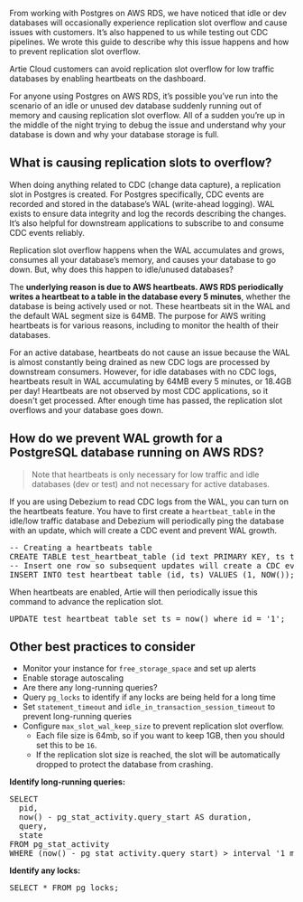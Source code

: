 From working with Postgres on AWS RDS, we have noticed that idle or dev databases will occasionally experience replication slot overflow and cause issues with customers. 
It’s also happened to us while testing out CDC pipelines. We wrote this guide to describe why this issue happens and how to prevent replication slot overflow.

Artie Cloud customers can avoid replication slot overflow for low traffic databases by enabling heartbeats on the dashboard.

For anyone using Postgres on AWS RDS, it’s possible you’ve run into the scenario of an idle or unused dev database suddenly running out of memory and causing replication slot overflow. 
All of a sudden you’re up in the middle of the night trying to debug the issue and understand why your database is down and why your database storage is full.

## What is causing replication slots to overflow?

When doing anything related to CDC (change data capture), a replication slot in Postgres is created. For Postgres specifically, CDC events are recorded and stored in the database’s WAL (write-ahead logging). 
WAL exists to ensure data integrity and log the records describing the changes. It’s also helpful for downstream applications to subscribe to and consume CDC events reliably.

Replication slot overflow happens when the WAL accumulates and grows, consumes all your database’s memory, and causes your database to go down. But, why does this happen to idle/unused databases?

The **underlying reason is due to AWS heartbeats. AWS RDS periodically writes a heartbeat to a table in the database every 5 minutes**, whether the database is being actively used or not. 
These heartbeats sit in the WAL and the default WAL segment size is 64MB. The purpose for AWS writing heartbeats is for various reasons, including to monitor the health of their databases.

For an active database, heartbeats do not cause an issue because the WAL is almost constantly being drained as new CDC logs are processed by downstream consumers. 
However, for idle databases with no CDC logs, heartbeats result in WAL accumulating by 64MB every 5 minutes, or 18.4GB per day! 
Heartbeats are not observed by most CDC applications, so it doesn't get processed. After enough time has passed, the replication slot overflows and your database goes down.

## How do we prevent WAL growth for a PostgreSQL database running on AWS RDS?

> Note that heartbeats is only necessary for low traffic and idle databases (dev or test) and not necessary for active databases.

If you are using Debezium to read CDC logs from the WAL, you can turn on the heartbeats feature. 
You have to first create a `heartbeat_table` in the idle/low traffic database and Debezium will periodically ping the database with an update, which will create a CDC event and prevent WAL growth.

<pre>
-- Creating a heartbeats table
CREATE TABLE test_heartbeat_table (id text PRIMARY KEY, ts timestamp);
-- Insert one row so subsequent updates will create a CDC event
INSERT INTO test_heartbeat_table (id, ts) VALUES (1, NOW());
</pre>

When heartbeats are enabled, Artie will then periodically issue this command to advance the replication slot.
<pre>
UPDATE test_heartbeat_table set ts = now() where id = '1';
</pre>

## Other best practices to consider

* Monitor your instance for `free_storage_space` and set up alerts
* Enable storage autoscaling
* Are there any long-running queries?
* Query `pg_locks` to identify if any locks are being held for a long time
* Set `statement_timeout` and `idle_in_transaction_session_timeout` to prevent long-running queries
* Configure `max_slot_wal_keep_size` to prevent replication slot overflow.
    * Each file size is 64mb, so if you want to keep 1GB, then you should set this to be `16`.
    * If the replication slot size is reached, the slot will be automatically dropped to protect the database from crashing.


**Identify long-running queries:**
<pre>
SELECT
  pid,
  now() - pg_stat_activity.query_start AS duration,
  query,
  state
FROM pg_stat_activity
WHERE (now() - pg_stat_activity.query_start) > interval '1 minute';
</pre>

**Identify any locks:**
<pre>
SELECT * FROM pg_locks;
</pre>
